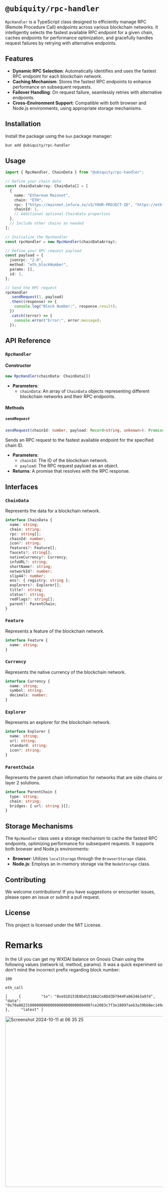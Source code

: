 # `@ubiquity/rpc-handler`

`RpcHandler` is a TypeScript class designed to efficiently manage RPC (Remote Procedure Call) endpoints across various blockchain networks. It intelligently selects the fastest available RPC endpoint for a given chain, caches endpoints for performance optimization, and gracefully handles request failures by retrying with alternative endpoints.

## Features

- **Dynamic RPC Selection**: Automatically identifies and uses the fastest RPC endpoint for each blockchain network.
- **Caching Mechanism**: Stores the fastest RPC endpoints to enhance performance on subsequent requests.
- **Failover Handling**: On request failure, seamlessly retries with alternative endpoints.
- **Cross-Environment Support**: Compatible with both browser and Node.js environments, using appropriate storage mechanisms.

## Installation

Install the package using the `bun` package manager:

```bash
bun add @ubiquity/rpc-handler
```

## Usage

```typescript
import { RpcHandler, ChainData } from "@ubiquity/rpc-handler";

// Define your chain data
const chainDataArray: ChainData[] = [
  {
    name: "Ethereum Mainnet",
    chain: "ETH",
    rpc: ["https://mainnet.infura.io/v3/YOUR-PROJECT-ID", "https://eth-mainnet.alchemyapi.io/v2/YOUR-API-KEY", "https://cloudflare-eth.com"],
    chainId: 1,
    // Additional optional ChainData properties
  },
  // Include other chains as needed
];

// Initialize the RpcHandler
const rpcHandler = new RpcHandler(chainDataArray);

// Define your RPC request payload
const payload = {
  jsonrpc: "2.0",
  method: "eth_blockNumber",
  params: [],
  id: 1,
};

// Send the RPC request
rpcHandler
  .sendRequest(1, payload)
  .then((response) => {
    console.log("Block Number:", response.result);
  })
  .catch((error) => {
    console.error("Error:", error.message);
  });
```

## API Reference

### `RpcHandler`

#### Constructor

```typescript
new RpcHandler(chainData: ChainData[])
```

- **Parameters**:
  - `chainData`: An array of `ChainData` objects representing different blockchain networks and their RPC endpoints.

#### Methods

##### `sendRequest`

```typescript
sendRequest(chainId: number, payload: Record<string, unknown>): Promise<Record<string, unknown>>
```

Sends an RPC request to the fastest available endpoint for the specified chain ID.

- **Parameters**:
  - `chainId`: The ID of the blockchain network.
  - `payload`: The RPC request payload as an object.
- **Returns**: A promise that resolves with the RPC response.

## Interfaces

### `ChainData`

Represents the data for a blockchain network.

```typescript
interface ChainData {
  name: string;
  chain: string;
  rpc: string[];
  chainId: number;
  icon?: string;
  features?: Feature[];
  faucets?: string[];
  nativeCurrency?: Currency;
  infoURL?: string;
  shortName?: string;
  networkId?: number;
  slip44?: number;
  ens?: { registry: string };
  explorers?: Explorer[];
  title?: string;
  status?: string;
  redFlags?: string[];
  parent?: ParentChain;
}
```

### `Feature`

Represents a feature of the blockchain network.

```typescript
interface Feature {
  name: string;
}
```

### `Currency`

Represents the native currency of the blockchain network.

```typescript
interface Currency {
  name: string;
  symbol: string;
  decimals: number;
}
```

### `Explorer`

Represents an explorer for the blockchain network.

```typescript
interface Explorer {
  name: string;
  url: string;
  standard: string;
  icon?: string;
}
```

### `ParentChain`

Represents the parent chain information for networks that are side chains or layer 2 solutions.

```typescript
interface ParentChain {
  type: string;
  chain: string;
  bridges: { url: string }[];
}
```

## Storage Mechanisms

The `RpcHandler` class uses a storage mechanism to cache the fastest RPC endpoints, optimizing performance for subsequent requests. It supports both browser and Node.js environments:

- **Browser**: Utilizes `localStorage` through the `BrowserStorage` class.
- **Node.js**: Employs an in-memory storage via the `NodeStorage` class.

## Contributing

We welcome contributions! If you have suggestions or encounter issues, please open an issue or submit a pull request.

## License

This project is licensed under the MIT License.

# Remarks

In the UI you can get my WXDAI balance on Gnosis Chain using the following values (network id, method, params). It was a quick experiment so don't mind the incorrect prefix regarding block number:

```
100

eth_call

[     {         "to": "0xe91D153E0b41518A2Ce8Dd3D7944Fa863463a97d",         "data": "0x70a082310000000000000000000000004007ce2083c7f3e18097aeb3a39bb8ec149a341d"     },     "latest" ]
```

<img width="545" alt="Screenshot 2024-10-11 at 06 35 25" src="https://github.com/user-attachments/assets/66eca3be-5419-49b1-82c8-5304e366dca5">
